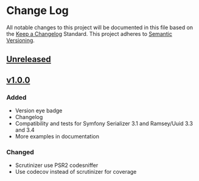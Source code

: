 # Change Log
All notable changes to this project will be documented in this file based on the [Keep a Changelog](http://keepachangelog.com/) Standard.
This project adheres to [Semantic Versioning](http://semver.org/).

## [Unreleased](https://github.com/gbprod/uuid-normalizer/compare/v1.0.1...HEAD)

## [v1.0.0](https://github.com/gbprod/uuid-normalizer/compare/v1.0.0...v1.0.1)

### Added
- Version eye badge
- Changelog
- Compatibility and tests for Symfony Serializer 3.1 and Ramsey/Uuid 3.3 and 3.4
- More examples in documentation

### Changed
- Scrutinizer use PSR2 codesniffer
- Use codecov instead of scrutinizer for coverage
